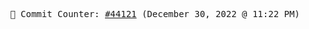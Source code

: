 <p align="center">
    <samp>
        📮 Commit Counter: <a href="https://github.com/Javascript-void0/Javascript-void0/commits/main">#44121</a> (December 30, 2022 @ 11:22 PM)
    </samp>
</p>